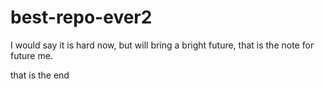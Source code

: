 # best-repo-ever2

I would say it is hard now, but will bring a bright future, 
that is the note for future me.

that is the end
